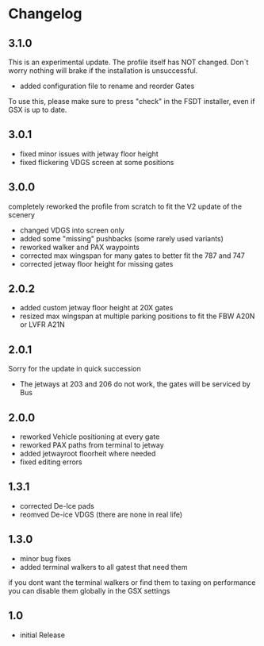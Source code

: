 # Changelog

## 3.1.0

This is an experimental update. The profile itself has NOT changed.
Don´t worry nothing will brake if the installation is unsuccessful.

- added configuration file to rename and reorder Gates

To use this, please make sure to press "check" in the FSDT installer, even if GSX is up to date.

## 3.0.1

- fixed minor issues with jetway floor height
- fixed flickering VDGS screen at some positions

## 3.0.0

completely reworked the profile from scratch to fit the V2 update of the scenery

- changed VDGS into screen only
- added some "missing" pushbacks (some rarely used variants)
- reworked walker and PAX waypoints
- corrected max wingspan for many gates to better fit the 787 and 747
- corrected jetway floor height for missing gates

## 2.0.2

- added custom jetway floor height at 20X gates
- resized max wingspan at multiple parking positions to fit the FBW A20N or LVFR A21N

## 2.0.1

Sorry for the update in quick succession

- The jetways at 203 and 206 do not work, the gates will be serviced by Bus

## 2.0.0

- reworked Vehicle positioning at every gate
- reworked PAX paths from terminal to jetway
- added jetwayroot floorheit where needed
- fixed editing errors

## 1.3.1

- corrected De-Ice pads
- reomved De-ice VDGS (there are none in real life)

## 1.3.0

- minor bug fixes
- added terminal walkers to all gatest that need them

if you dont want the terminal walkers or find them to taxing on performance you can disable them globally in the GSX settings

## 1.0

- initial Release